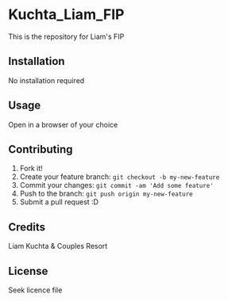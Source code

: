 # Kuchta_Liam_FIP
 This is the repository for Liam's FIP


## Installation
No installation required

## Usage
Open in a browser of your choice

## Contributing
1. Fork it!
2. Create your feature branch: `git checkout -b my-new-feature`
3. Commit your changes: `git commit -am 'Add some feature'`
4. Push to the branch: `git push origin my-new-feature`
5. Submit a pull request :D

## Credits
Liam Kuchta & Couples Resort

## License
Seek licence file